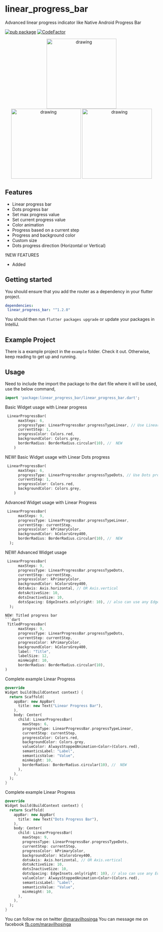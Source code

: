 # linear_progress_bar

Advanced linear progress indicator like Native Android Progress Bar

[![pub package](https://img.shields.io/pub/v/linear_progress_bar.svg)](https://pub.dev/packages/linear_progress_bar) [![CodeFactor](https://www.codefactor.io/repository/github/angopapo/linear_progress_bar/badge)](https://www.codefactor.io/repository/github/angopapo/linear_progress_bar)
<p align="center">
<img src="https://i.ibb.co/8gZpqgf/image1.png" alt="drawing" width="230px" hspace="30"/>  <img src="https://i.ibb.co/nB5YV7X/Simulator-Screen-Shot-i-Phone-12-Pro-Max-2021-07-20-at-02-23-50.png" alt="drawing" width="230px"/> <img src="https://i.ibb.co/qmMYX49/Simulator-Screen-Shot-i-Phone-13-Pro-2021-10-25-at-20-30-45.png" alt="drawing" width="230px"/> 
</p>

## Features

- Linear progress bar
- Dots progress bar
- Set max progress value
- Set current progress value
- Color animation 
- Progress based on a current step
- Progress and background color
- Custom size
- Dots progress direction (Horizontal or Vertical)

!NEW FEATURES
- Added


## Getting started

You should ensure that you add the router as a dependency in your flutter project.
```yaml
dependencies:
 linear_progress_bar: "^1.2.0"
```

You should then run `flutter packages upgrade` or update your packages in IntelliJ.

## Example Project

There is a example project in the `example` folder. Check it out. Otherwise, keep reading to get up and running.

## Usage

Need to include the import the package to the dart file where it will be used, use the below command,

```dart
import 'package:linear_progress_bar/linear_progress_bar.dart';
```

Basic Widget usage with Linear progress
```dart
 LinearProgressBar(
      maxSteps: 6,
      progressType: LinearProgressBar.progressTypeLinear, // Use Linear progress
      currentStep: 1,
      progressColor: Colors.red,
      backgroundColor: Colors.grey,
      borderRadius: BorderRadius.circular(10), //  NEW
    )
```

NEW! Basic Widget usage with Linear Dots progress
```dart
 LinearProgressBar(
      maxSteps: 6,
      progressType: LinearProgressBar.progressTypeDots, // Use Dots progress
      currentStep: 1,
      progressColor: Colors.red,
      backgroundColor: Colors.grey,
    )
```

Advanced Widget usage with Linear Progress
```dart
 LinearProgressBar(
      maxSteps: 9,
      progressType: LinearProgressBar.progressTypeLinear,
      currentStep: currentStep,
      progressColor: kPrimaryColor,
      backgroundColor: kColorsGrey400,
      borderRadius: BorderRadius.circular(10), //  NEW
  );
```

NEW! Advanced Widget usage
```dart
 LinearProgressBar(
      maxSteps: 9,
      progressType: LinearProgressBar.progressTypeDots,
      currentStep: currentStep,
      progressColor: kPrimaryColor,
      backgroundColor: kColorsGrey400,
      dotsAxis: Axis.horizontal, // OR Axis.vertical
      dotsActiveSize: 10,
      dotsInactiveSize: 10,
      dotsSpacing: EdgeInsets.only(right: 10), // also can use any EdgeInsets.
  );

NEW! Titled progress bar
```dart
 TitledProgressBar(
      maxSteps: 9,
      progressType: LinearProgressBar.progressTypeDots,
      currentStep: currentStep,
      progressColor: kPrimaryColor,
      backgroundColor: kColorsGrey400,
      label: "Title",
      labelSize: 12,
      minHeight: 10,
      borderRadius: BorderRadius.circular(10),
)
```

Complete example Linear Progress

```dart
@override
Widget build(BuildContext context) {
  return Scaffold(
    appBar: new AppBar(
      title: new Text("Linear Progress Bar"),
    ),
    body: Center(
      child: LinearProgressBar(
        maxSteps: 6,
        progressType: LinearProgressBar.progressTypeLinear,
        currentStep: currentStep,
        progressColor: Colors.red,
        backgroundColor: Colors.grey,
        valueColor: AlwaysStoppedAnimation<Color>(Colors.red),
        semanticsLabel: "Label",
        semanticsValue: "Value",
        minHeight: 10,
        borderRadius: BorderRadius.circular(10), //  NEW
      ),
    ),
  );
}
```

Complete example Linear Progress

```dart
@override
Widget build(BuildContext context) {
  return Scaffold(
    appBar: new AppBar(
      title: new Text("Dots Progress Bar"),
    ),
    body: Center(
      child: LinearProgressBar(
        maxSteps: 9,
        progressType: LinearProgressBar.progressTypeDots,
        currentStep: currentStep,
        progressColor: kPrimaryColor,
        backgroundColor: kColorsGrey400,
        dotsAxis: Axis.horizontal, // OR Axis.vertical
        dotsActiveSize: 10,
        dotsInactiveSize: 10,
        dotsSpacing: EdgeInsets.only(right: 10), // also can use any EdgeInsets.
        valueColor: AlwaysStoppedAnimation<Color>(Colors.red),
        semanticsLabel: "Label",
        semanticsValue: "Value",
        minHeight: 10,
      ),
    ),
  );
}
```

You can follow me on twitter [@maravilhosinga](https://www.twitter.com/maravilhosinga)
You can message me on facebook [fb.com/maravilhosinga](https://www.fb.com/maravilhosinga)